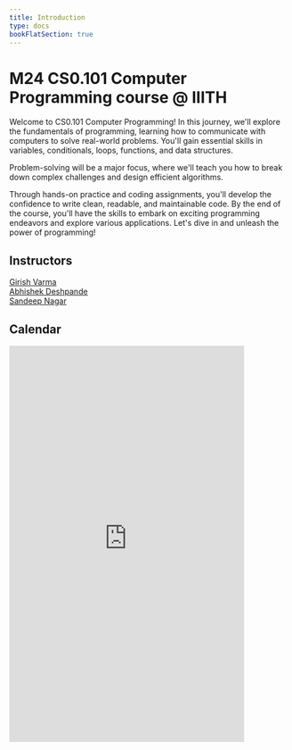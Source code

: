 ```yaml
---
title: Introduction
type: docs
bookFlatSection: true
---
```


# M24 CS0.101 Computer Programming course @ IIITH

Welcome to CS0.101 Computer Programming! In this journey, we'll explore the fundamentals of programming, learning how to communicate with computers to solve real-world problems. You'll gain essential skills in variables, conditionals, loops, functions, and data structures.

Problem-solving will be a major focus, where we'll teach you how to break down complex challenges and design efficient algorithms.

Through hands-on practice and coding assignments, you'll develop the confidence to write clean, readable, and maintainable code. By the end of the course, you'll have the skills to embark on exciting programming endeavors and explore various applications. Let's dive in and unleash the power of programming!

## Instructors
[Girish Varma](https://girishvarma.in/)  
[Abhishek Deshpande]()  
[Sandeep Nagar]()

## Calendar

<iframe width="422" height="710" frameborder="0" scrolling="no" src="https://iiitaphyd-my.sharepoint.com/personal/girish_varma_iiit_ac_in/_layouts/15/Doc.aspx?sourcedoc={75c958a8-1590-4c77-97bd-5e1186ea2bd8}&action=embedview&wdAllowInteractivity=False&Item='Calendar'!A1%3AG34&wdHideGridlines=True&wdInConfigurator=True&wdInConfigurator=True"></iframe>